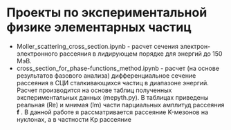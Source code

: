 # Проекты по экспериментальной физике элементарных частиц

* Moller_scattering_cross_section.ipynb - расчет сечения электрон-электронного рассеяния в лидирующем порядке для энергий до 150 МэВ.
* cross_section_for_phase-functions_method.ipynb - pасчет (на основе результатов фазового анализа) дифференциальное сечение рассеяния в СЦИ сталкивающихся частиц в диапазоне энергий. Расчет производится на основе таблиц полученных экспериментальных данных (mepyth.py). В таблицах приведены реальная (Re) и мнимая (Im) части парциальных амплитуд рассеяния **f** . В данной работе я рассматривается рассеяние K-мезонов на нуклонах, а в частности Kp рассеяние 


